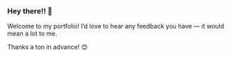 ### Hey there!! 🎉

Welcome to my portfolio! I’d love to hear any feedback you have — it would mean a lot to me.  

Thanks a ton in advance! 😊  
